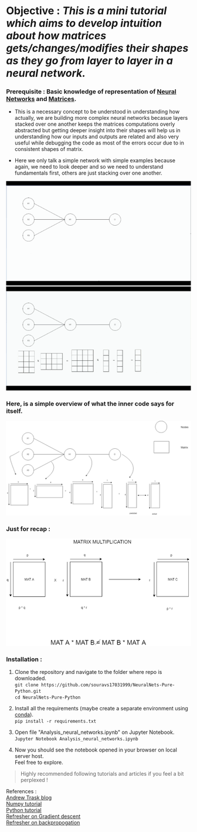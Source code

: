 # Objective : _This is a mini tutorial which aims to develop intuition about how matrices gets/changes/modifies their shapes as they go from layer to layer in a neural network._   

### Prerequisite : Basic knowledge of representation of [Neural Networks](https://en.wikipedia.org/wiki/Neural_network) and [Matrices](https://en.wikipedia.org/wiki/Matrix_(mathematics)).

* This is a necessary concept to be understood in understanding how actually, we are building more complex neural networks becasue layers stacked over one another keeps the matrices computations overly abstracted but getting deeper insight into their shapes will help us in understanding how our inputs and outputs are related and also very useful while debugging the code as most of the errors occur due to in consistent shapes of matrix.    

* Here we only talk a simple network with simple examples because again, we need to look deeper and so we need to understand fundamentals first, others are just stacking over one another.

![anime1](/images/1.gif)    
![anime1](/images/2.gif)     

### Here, is a simple overview of what the inner code says for itself.

![matrixshapes](/images/overviewmatrices.png)

### Just for recap : 

![matmul](/images/matmul.png)     
       
### Installation :    
1. Clone the repository and navigate to the folder where repo is downloaded.     
`git clone https://github.com/souravs17031999/NeuralNets-Pure-Python.git`    
`cd NeuralNets-Pure-Python`

2. Install all the requirements (maybe create a separate environment using [conda](https://docs.conda.io/projects/conda/en/latest/user-guide/tasks/manage-environments.html)).     
`pip install -r requirements.txt`

3. Open file "Analysis_neural_networks.ipynb" on Jupyter Notebook.    
`Jupyter Notebook Analysis_neural_networks.ipynb`

4. Now you should see the notebook opened in your browser on local server host.   
Feel free to explore.

> Highly recommended following tutorials and articles if you feel a bit perplexed !       
         
             
References :    
[Andrew Trask blog](https://iamtrask.github.io/2015/07/12/basic-python-network/)       
[Numpy tutorial](http://cs231n.github.io/python-numpy-tutorial/)      
[Python tutorial](https://docs.python.org/3/tutorial/)     
[Refresher on Gradient descent](https://medium.com/secure-and-private-ai-writing-challenge/playing-with-gradient-descent-intuition-e5bde385078)    
[Refresher on backpropogation](https://medium.com/secure-and-private-ai-writing-challenge/playing-with-backpropagation-algorithm-intuition-10c42578a8e8)
